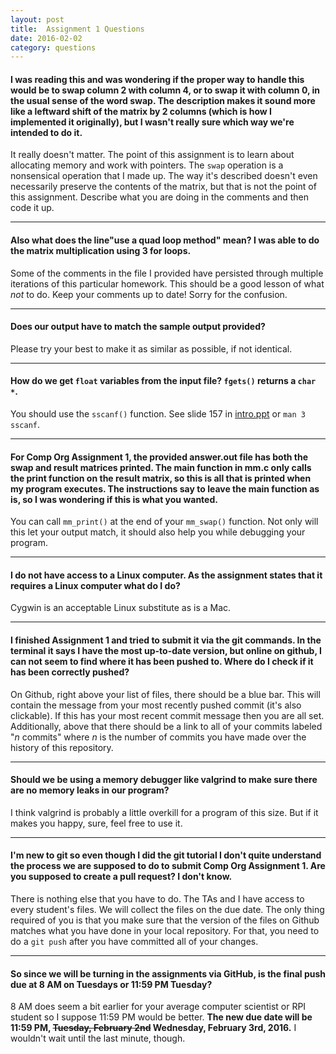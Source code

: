 ```yaml
---
layout: post
title:  Assignment 1 Questions
date: 2016-02-02
category: questions
---
```


<a id="Q1"></a>

#### I was reading this and was wondering if the proper way to handle this would be to swap column 2 with column 4, or to swap it with column 0, in the usual sense of the word swap. The description makes it sound more like a leftward shift of the matrix by 2 columns (which is how I implemented it originally), but I wasn't really sure which way we're intended to do it.

It really doesn't matter.  The point of this assignment is to learn about allocating memory and work with pointers.
The `swap` operation is a nonsensical operation that I made up.
The way it's described doesn't even necessarily preserve the contents of the matrix, but that is not the point of this assignment.
Describe what you are doing in the comments and then code it up.

---------------------------------------

<a id="Q2"></a>

#### Also what does the line"use a quad loop method" mean? I was able to do the matrix multiplication using 3 for loops.

Some of the comments in the file I provided have persisted through multiple iterations of this particular homework.
This should be a good lesson of what *not* to do. Keep your comments up to date! Sorry for the confusion.

---------------------------------------

<a id="Q3"></a>

#### Does our output have to match the sample output provided?

Please try your best to make it as similar as possible, if not identical.

---------------------------------------

<a id="Q4"></a>

#### How do we get `float` variables from the input file?  `fgets()` returns a `char *`.

You should use the `sscanf()` function.  See slide 157 in [intro.ppt][intro-slides] or `man 3 sscanf`.

[intro-slides]: {{site.base}}/slides/intro.ppt

---------------------------------------

<a id="Q5"></a>

#### For Comp Org Assignment 1, the provided answer.out file has both the swap and result matrices printed.  The main function in mm.c only calls the print function on the result matrix, so this is all that is printed when my program executes.  The instructions say to leave the main function as is, so I was wondering if this is what you wanted.

You can call `mm_print()` at the end of your `mm_swap()` function.  Not only will this let your output match, it should also help you while debugging your program.

---------------------------------------

<a id="Q6"></a>

#### I do not have access to a Linux computer. As the assignment states that it requires a Linux computer what do I do?

Cygwin is an acceptable Linux substitute as is a Mac.

---------------------------------------

<a id="Q7"></a>

#### I finished Assignment 1 and tried to submit it via the git commands. In the terminal it says I have the most up-to-date version, but online on github, I can not seem to find where it has been pushed to. Where do I check if it has been correctly pushed?

On Github, right above your list of files, there should be a blue bar.  This will contain the message from your most recently pushed commit (it's also clickable).  If this has your most recent commit message then you are all set.  Additionally, above that there should be a link to all of your commits labeled "*n* commits" where *n* is the number of commits you have made over the history of this repository.

---------------------------------------

<a id="Q8"></a>

#### Should we be using a memory debugger like valgrind to make sure there are no memory leaks in our program?

I think valgrind is probably a little overkill for a program of this size.  But if it makes you happy, sure, feel free to use it.

---------------------------------------

<a id="Q9"></a>

#### I'm new to git so even though I did the git tutorial I don't quite understand the process we are supposed to do to submit Comp Org Assignment 1. Are you supposed to create a pull request? I don't know.

There is nothing else that you have to do.  The TAs and I have access to every student's files.  We will collect the files on the due date.
The only thing required of you is that you make sure that the version of the files on Github matches what you have done in your local repository.
For that, you need to do a `git push` after you have committed all of your changes.

---------------------------------------

<a id="Q10"></a>

#### So since we will be turning in the assignments via GitHub, is the final push due at 8 AM on Tuesdays or 11:59 PM Tuesday?

8 AM does seem a bit earlier for your average computer scientist or RPI student so I suppose 11:59 PM would be better.
**The new due date will be 11:59 PM, <s>Tuesday, February 2nd</s> Wednesday, February 3rd, 2016.**
I wouldn't wait until the last minute, though.
